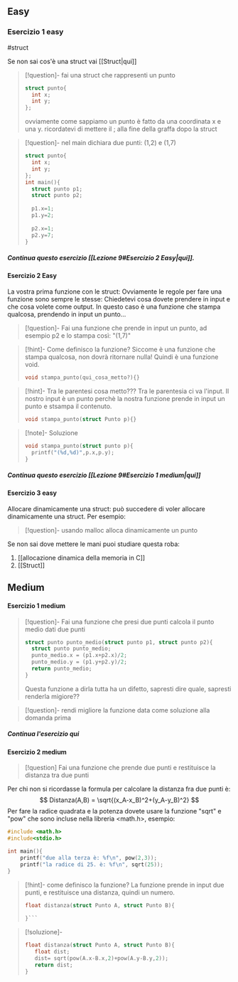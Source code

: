 ## Easy
### Esercizio 1 easy
#struct

Se non sai cos'è una struct vai [[Struct|qui]]

>[!question]- fai una struct che rappresenti un punto
>```C
>struct punto{
>	int x;
>	int y;
>};
>```
>ovviamente come sappiamo un punto è fatto da una coordinata x e una y.
>ricordatevi di mettere il ; alla fine della graffa dopo la struct

>[!question]- nel main dichiara due punti: (1,2) e (1,7)
>```C
>struct punto{
>	int x;
>	int y;
>};
>int main(){
>	struct punto p1;
>	struct punto p2;
>	
>	p1.x=1;
>	p1.y=2;
>	
>	p2.x=1;
>	p2.y=7;
>}
>```

##### Continua questo esercizio [[Lezione 9#Esercizio 2 Easy|qui]].
#### Esercizio 2 Easy
La vostra prima funzione con le struct:
Ovviamente le regole per fare una funzione sono sempre le stesse: Chiedetevi cosa dovete prendere in input e che cosa volete come output. In questo caso è una funzione che stampa qualcosa, prendendo in input un punto...
>[!question]- Fai una funzione che prende in input un punto, ad esempio p2 e lo stampa così: "(1,7)"

>[!hint]- Come definisco la funzione?
>Siccome è una funzione che stampa qualcosa, non dovrà ritornare nulla! Quindi è una funzione void.
>```C
>void stampa_punto(qui_cosa_metto?){}
>```

>[!hint]- Tra le parentesi cosa metto???
>Tra le parentesia ci va l'input. Il nostro input è un punto perchè la nostra funzione prende in input un punto e stsampa il contenuto.
>```C
>void stampa_punto(struct Punto p){}
>```

>[!note]- Soluzione
>```C
>void stampa_punto(struct punto p){
>	printf("(%d,%d)",p.x,p.y);
>}
>```

##### Continua questo esercizio [[Lezione 9#Esercizio 1 medium|qui]]

#### Esercizio 3 easy

Allocare dinamicamente una struct: può succedere di voler allocare dinamicamente una struct.
Per esempio:

>[!question]- usando malloc alloca dinamicamente un punto

Se non sai dove mettere le mani puoi studiare questa roba:
1. [[allocazione dinamica della memoria in C]]
2. [[Struct]]
## Medium
#### Esercizio 1 medium

>[!question]- Fai una funzione che presi due punti calcola il punto medio dati due punti
>```C
>struct punto punto_medio(struct punto p1, struct punto p2){
>	struct punto punto_medio;
>	punto_medio.x = (p1.x+p2.x)/2;
>	punto_medio.y = (p1.y+p2.y)/2;
>	return punto_medio;
>}
>```
>Questa funzione a dirla tutta ha un difetto, sapresti dire quale, sapresti renderla migiore??

>[!question]- rendi migliore la funzione data come soluzione alla domanda prima

##### Continua l'esercizio qui

#### Esercizio 2 medium
>[!question] Fai una funzione che prende due punti e restituisce la distanza tra due punti

Per chi non si ricordasse la formula per calcolare la distanza fra due punti è:
$$
Distanza(A,B) = \sqrt{(x_A-x_B)^2+(y_A-y_B)^2}
$$
Per fare la radice quadrata  e la potenza dovete usare la funzione "sqrt" e "pow" che sono incluse nella libreria <math.h>, esempio:

```C
#include <math.h>
#include<stdio.h>

int main(){
	printf("due alla terza è: %f\n", pow(2,3));
    printf("la radice di 25. è: %f\n", sqrt(25));
}
```

>[!hint]- come definisco la funzione?
>La funzione prende in input due punti, e restituisce una distanza, quindi un numero.
>```C
>float distanza(struct Punto A, struct Punto B){
>	
>}```

>[!soluzione]-
>```C
>float distanza(struct Punto A, struct Punto B){
>    float dist;
>    dist= sqrt(pow(A.x-B.x,2)+pow(A.y-B.y,2));
>    return dist;
>}
